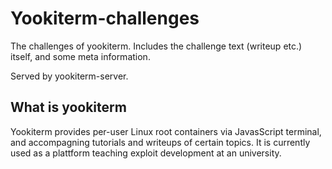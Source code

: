 # Yookiterm-challenges

The challenges of yookiterm. Includes the challenge text (writeup etc.) itself,
and some meta information.

Served by yookiterm-server.


## What is yookiterm

Yookiterm provides per-user Linux root containers via JavasScript
terminal, and accompagning tutorials and writeups of
certain topics. It is currently used as a plattform
teaching exploit development at an university.
